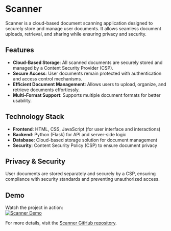 # Scanner

Scanner is a cloud-based document scanning application designed to securely store and manage user documents. It allows seamless document uploads, retrieval, and sharing while ensuring privacy and security.

## Features

- **Cloud-Based Storage**: All scanned documents are securely stored and managed by a Content Security Provider (CSP).
- **Secure Access**: User documents remain protected with authentication and access control mechanisms.
- **Efficient Document Management**: Allows users to upload, organize, and retrieve documents effortlessly.
- **Multi-Format Support**: Supports multiple document formats for better usability.

## Technology Stack

- **Frontend**: HTML, CSS, JavaScript (for user interface and interactions)  
- **Backend**: Python (Flask) for API and server-side logic  
- **Database**: Cloud-based storage solution for document management  
- **Security**: Content Security Policy (CSP) to ensure document privacy  

## Privacy & Security

User documents are stored separately and securely by a CSP, ensuring compliance with security standards and preventing unauthorized access.

## Demo

Watch the project in action:  
[![Scanner Demo](https://img.youtube.com/vi/YOUR_VIDEO_ID_HERE/0.jpg)](https://www.youtube.com/watch?v=YOUR_VIDEO_ID_HERE)

For more details, visit the [Scanner GitHub repository](https://github.com/Soumyadeep-Basak/scanner).
